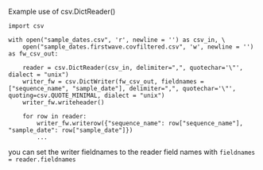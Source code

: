 Example use of csv.DictReader()

```
import csv

with open("sample_dates.csv", 'r', newline = '') as csv_in, \
    open("sample_dates.firstwave.covfiltered.csv", 'w', newline = '') as fw_csv_out:

    reader = csv.DictReader(csv_in, delimiter=",", quotechar='\"', dialect = "unix")
    writer_fw = csv.DictWriter(fw_csv_out, fieldnames = ["sequence_name", "sample_date"], delimiter=",", quotechar='\"', quoting=csv.QUOTE_MINIMAL, dialect = "unix")
    writer_fw.writeheader()

    for row in reader:
        writer_fw.writerow({"sequence_name": row["sequence_name"], "sample_date": row["sample_date"]})
        ...
```

you can set the writer fieldnames to the reader field names with `fieldnames = reader.fieldnames`
